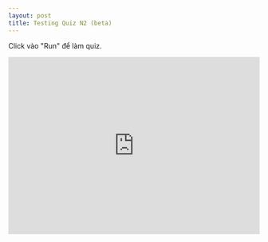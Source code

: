 ```yaml
---
layout: post
title: Testing Quiz N2 (beta)
---
```

Click vào "Run" để làm quiz.
<p>
	<iframe src="https://trinket.io/embed/python3/48201265a2" width="100%" height="356" frameborder="0" marginwidth="0" marginheight="0" allowfullscreen></iframe>
</p>